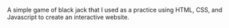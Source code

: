 A simple game of black jack that I used as a practice using HTML, CSS, and Javascript to create an interactive website.

